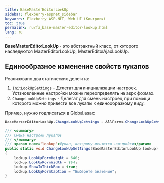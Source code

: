 ```yaml
---
title: BaseMasterEditorLookUp
sidebar: flexberry-aspnet_sidebar
keywords: Flexberry ASP-NET, Web UI (Контролы)
toc: true
permalink: ru/fa_base-master-editor-lookup.html
lang: ru
---
```


**BaseMasterEditorLookUp** - это абстрактный класс, от которого наследуются MasterEditorLookUp, MasterEditorAjaxLookUp.

## Единообразное изменение свойств лукапов

Реализовано два статических делегата:
1. `InitLookUpSettings` - Делегат для инициализации настроек. Установленные настройки можно переопределять на aspx формах.
2. `ChangeLookUpSettings` - Делегат для смены настроек, при помощи которого можно привести все лукапы к единообразному виду.

Пример, нужно подписаться в Global.asax:

```csharp
BaseMasterEditorLookUp.ChangeLookUpSettings = AllForms.ChangeLookUpSettings;
```

```csharp
/// <summary>
/// Смена настроек лукапов
/// </summary>
/// <param name="lookup">Лукап, которому меняются настройки</param>
public static void ChangeLookUpSettings(BaseMasterEditorLookUp lookup)
{
    lookup.LookUpFormHeight = 640;
    lookup.LookUpFormWidth = 854;
    lookup.ShowInThickBox = true;
    lookup.LookUpFormCaption = "Выберете значение";
}
```
